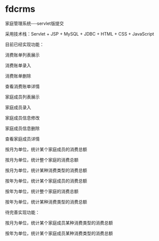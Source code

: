 # fdcrms

家庭管理系统---servlet版提交

采用技术栈：Servlet + JSP + MySQL + JDBC + HTML + CSS + JavaScript

目前已经实现功能：

  消费账单列表展示
  
  消费账单录入
  
  消费账单删除
  
  查看消费账单详情
  
  家庭成员列表展示
  
  家庭成员录入
  
  家庭成员信息修改
  
  家庭成员信息删除
  
  查看家庭成员详情
  
  按月为单位，统计某个家庭成员的消费总额
  
  按月为单位，统计整个家庭的消费总额
  
  按月为单位，统计某种消费类型的消费总额
  
   按年为单位，统计某个家庭成员的消费总额
  
  按年为单位，统计整个家庭的消费总额
  
  按年为单位，统计某种消费类型的消费总额
  
 待完善实现功能：
  
  按月为单位，统计某个家庭成员某种消费类型的消费总额
  
  按年为单位，统计某个家庭成员某种消费类型的消费总额
  

